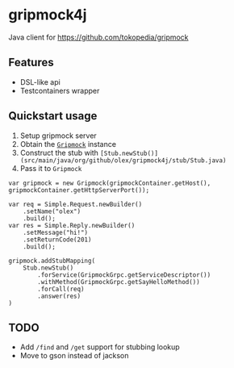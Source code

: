 # gripmock4j

Java client for https://github.com/tokopedia/gripmock

## Features

- DSL-like api
- Testcontainers wrapper

## Quickstart usage

1. Setup gripmock server
2. Obtain the [`Gripmock`](src/main/java/org/github/olex/gripmock4j/Gripmock.java) instance
3. Construct the stub with `[Stub.newStub()](src/main/java/org/github/olex/gripmock4j/stub/Stub.java)`
4. Pass it to `Gripmock`

```
var gripmock = new Gripmock(gripmockContainer.getHost(), gripmockContainer.getHttpServerPort());
        
var req = Simple.Request.newBuilder()
    .setName("olex")
    .build();
var res = Simple.Reply.newBuilder()
    .setMessage("hi!")
    .setReturnCode(201)
    .build();

gripmock.addStubMapping(
    Stub.newStub()
        .forService(GripmockGrpc.getServiceDescriptor())
        .withMethod(GripmockGrpc.getSayHelloMethod())
        .forCall(req)
        .answer(res)
)
```

## TODO

- Add `/find` and `/get` support for stubbing lookup
- Move to gson instead of jackson